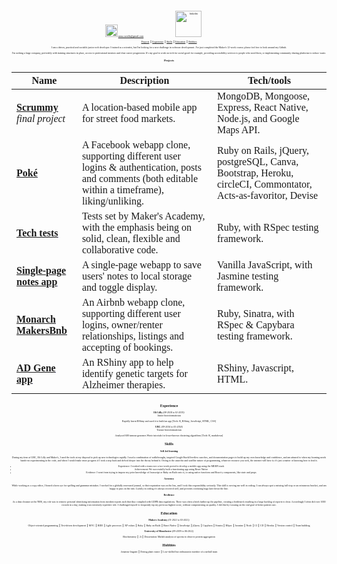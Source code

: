 <header style="font-family:Times; font-size:4;" >
<div align="center">

<img src="http://assets.stickpng.com/images/584856bce0bb315b0f7675ad.png" alt="mail" hspace="0" height="20" width="20"> anna.cavalla@gmail.com
<a href='https://www.linkedin.com/in/anna-cavalla-bb919ba3/'>
<img src="https://www.iconfinder.com/data/icons/free-social-icons/67/linkedin_circle_color-512.png" alt="linkedin" hspace="50" height="42" width="42"></a>

[Projects](#Projects) ║ [Experience](#experience) ║ [Skills](#skills) ║ [Education](#education) ║ [Hobbies](#hobbies)

</div>

I am a driven, practical and sociable junior web developer. I trained as a scientist, but I'm looking for a new challenge in software development. I've just completed the Maker's 12-week course; please feel free to look around my Github.

I'm seeking a large company, preferably with training structures in place, access to professional mentors and clear career progression. It's my goal to work on tech for social good: for example, providing accessibility services to people who need them, or implementing community sharing platforms to reduce waste.

### Projects

| Name                         | Description       | Tech/tools        |
| ---------------------------- | ----------------- | ----------------- |
|  <span style="color:blue;text-decoration:underline"><b>[Scrummy](https://github.com/acavalla/MarketFinder)</span></b> _final project_| A location-based mobile app for street food markets. | MongoDB, Mongoose, Express, React Native, Node.js, and Google Maps API. |
| <span style="color:blue;text-decoration:underline"><b>[Poké](https://github.com/acavalla/acebook-poke)</span> | A Facebook webapp clone, supporting different user logins & authentication, posts and comments (both editable within a timeframe), liking/unliking. | Ruby on Rails, jQuery, postgreSQL, Canva, Bootstrap, Heroku, circleCI, Commontator, Acts-as-favoritor, Devise|
| <span style="color:blue;text-decoration:underline"><b>[Tech tests](https://github.com/acavalla/tech-tests)</span> | Tests set by Maker's Academy, with the emphasis being on solid, clean, flexible and collaborative code. | Ruby, with RSpec testing framework.|
| <span style="color:blue;text-decoration:underline"><b>[Single-page notes app](https://github.com/acavalla/belarus)</span> | A single-page webapp to save users' notes to local storage and toggle display. |Vanilla JavaScript, with Jasmine testing framework.|
| <span style="color:blue;text-decoration:underline"><b>[Monarch MakersBnb](https://github.com/acavalla/monarchmakersbnb)</span> | An Airbnb webapp clone, supporting different user logins, owner/renter relationships, listings and accepting of bookings.|Ruby, Sinatra, with RSpec & Capybara testing framework.|
| <span style="color:blue;text-decoration:underline"><b>[AD Gene app](https://github.com/acavalla/ADgeneapp)</span> | An RShiny app to help identify genetic targets for Alzheimer therapies. | RShiny, Javascript, HTML. |

## Experience

**Eli Lilly** _(08-2018 to 01-2019)_  
Junior bioinformatician

Rapidly learnt RShiny and used it to build an app
[Tech: R, RShiny, JavaScript, HTML, CSS]

**UBC** _(09-2016 to 05-2018)_  
Trainee bioinformatician

Analysed 600 tumour genomes
Wrote tutorials for lesser-known clustering algorithms
[Tech: R, markdown]

## Skills

#### Self-led learning
During my time at UBC, Eli Lilly and Maker's, I used the tools at my disposal to pick up new technologies rapidly. I used a combination of walkthroughs, targeted Google/StackOverflow searches, and documentation pages to build up my own knowledge and confidence, and am attuned to when my learning needs hands-on experimenting in the code, and when I would make more progress if I took a step back and delved deeper into the theory behind it. Owing to the anarchic and satellite nature of programming, whatever resource you seek, the internet will have it; it's just a matter of knowing how to find it.

- Experience: I worked with a team over a two-week period to develop a mobile app using the MERN stack
- Achievement: We successfully built a functioning app using React Native
- Evidence: I went from trying to impose my prior knowledge of Javascript or Ruby on Rails onto it, to using native functions and React-y components, like state and props

#### Accuracy

While working as a copy editor, I honed a keen eye for spelling and grammar mistakes. I worked for a globally renowned journal, so their reputation was on the line, and I took this responsibility seriously. This skill is serving me well in coding: I can always spot a missing full stop or an extraneous bracket, and am happy to pass on the info. Luckily in coding it's always received well, and prevents confusing bugs later down the line.

#### Resilience

As a data cleanser at the NHS, my role was to remove personal identifying information from incident reports such that they complied with GDPR data regulations. There was often a hitch further up the pipeline, creating a bottleneck resulting in a large backlog of reports to clear. Accordingly I often did over 1000 records in a day, making it an extremely repetitive role. I challenged myself to frequently top my previous highest score, without compromising on quality. I did this by focusing on the end goal of better patient care.

## Education

**Makers Academy** _(01-2021 to 03-2021)_

Object-oriented programming ║ Test-driven development ║ MVC ║ BDD ║ Agile processes ║ XP values ║ Ruby ║ Ruby on Rails ║ React Native ║ JavaScript ║ jQuery ║ Capybara ║ Sinatra ║ RSpec ║ Jasmine ║ Node ║ CI ║ CD ║ Heroku ║ Version control ║ Team building

**University of Manchester** _(09-2009 to 06-2012)_

Biochemistry ║ 2i ║ Dissertation: Matlab analysis of spectra to observe protein aggregation


## Hobbies

Amateur linguist ║ Doting plant owner ║ Low-skilled but enthusiastic member of a netball team
